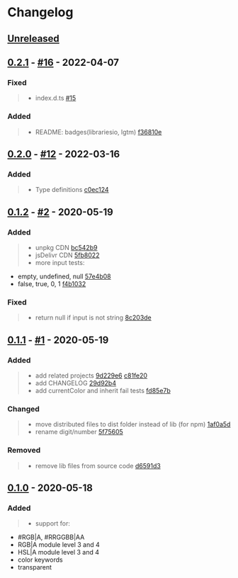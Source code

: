 # Changelog

## [Unreleased]

## [0.2.1] - [#16](https://github.com/noeldelgado/parse-css-color/pull/16) - 2022-04-07
### Fixed
> - index.d.ts [#15](https://github.com/noeldelgado/parse-css-color/pull/15)

### Added
> - README: badges(librariesio, lgtm) [f36810e](https://github.com/noeldelgado/parse-css-color/commit/f36810ec81da9352e078a2ebe5dcdee4635e8735)

## [0.2.0] - [#12](https://github.com/noeldelgado/parse-css-color/pull/12) - 2022-03-16
### Added
> - Type definitions [c0ec124](https://github.com/noeldelgado/parse-css-color/commit/c0ec124f398036f4a03d8ede41fd2d83e3e142c7)

## [0.1.2] - [#2](https://github.com/noeldelgado/parse-css-color/pull/2) - 2020-05-19
### Added
> - unpkg CDN [bc542b9](https://github.com/noeldelgado/parse-css-color/commit/bc542b962c0eb04127c6d48fde5a2daec9f31589)
> - jsDelivr CDN [5fb8022](https://github.com/noeldelgado/parse-css-color/commit/5fb8022aa323bc86298a32bd9fbb85c403885804)
> -  more input tests:
  - empty, undefined, null [57e4b08](https://github.com/noeldelgado/parse-css-color/commit/57e4b088c8eaa2a7c59911ab599211f7e958e1c8)
  - false, true, 0, 1 [f4b1032](https://github.com/noeldelgado/parse-css-color/commit/f4b103227c741b80ba7e1d9338f8ec422ce8d8f5)

### Fixed
> - return null if input is not string [8c203de](https://github.com/noeldelgado/parse-css-color/commit/8c203ded32e1e287a2c8ba84b926f18722887ca7)

## [0.1.1] - [#1](https://github.com/noeldelgado/parse-css-color/pull/1) - 2020-05-19
### Added
> - add related projects [9d229e6](https://github.com/noeldelgado/parse-css-color/commit/9d229e6dcd7b20801a522b30c7b419e4d3619352) [c81fe20](https://github.com/noeldelgado/parse-css-color/commit/c81fe2060bb2da0bb13a6091a5d7ec24d984184c)
> - add CHANGELOG [29d92b4](https://github.com/noeldelgado/parse-css-color/commit/29d92b4ef93e6fd3a337afb20058eae24b5c7712)
> - add currentColor and inherit fail tests [fd85e7b](https://github.com/noeldelgado/parse-css-color/commit/fd85e7b70ca425f06d364fe3350cfc418fa5874e)

### Changed
> - move distributed files to dist folder instead of lib (for npm) [1af0a5d](https://github.com/noeldelgado/parse-css-color/commit/1af0a5d7b3c86620c6e3bd52df0b560099d23392)
> - rename digit/number [5f75605](https://github.com/noeldelgado/parse-css-color/commit/5f75605c9c8135a8855e234dd1b28f052ce86f7c)

### Removed
> - remove lib files from source code [d6591d3](https://github.com/noeldelgado/parse-css-color/commit/d6591d38824e68d0f3768cc61f8b4ba79384f35c)

## [0.1.0] - 2020-05-18
### Added
> - support for:
  - #RGB|A, #RRGGBB|AA
  - RGB|A module level 3 and 4
  - HSL|A module level 3 and 4
  - color keywords
  - transparent

[Unreleased]: https://github.com/noeldelgado/parse-css-color/compare/v0.2.1...HEAD
[0.2.1]: https://github.com/noeldelgado/parse-css-color/compare/v0.2.0...v0.2.1
[0.2.0]: https://github.com/noeldelgado/parse-css-color/compare/v0.1.2...v0.2.0
[0.1.2]: https://github.com/noeldelgado/parse-css-color/compare/v0.1.1...v0.1.2
[0.1.1]: https://github.com/noeldelgado/parse-css-color/compare/v0.1.0...v0.1.1
[0.1.0]: https://github.com/noeldelgado/parse-css-color/releases/tag/v0.1.0
